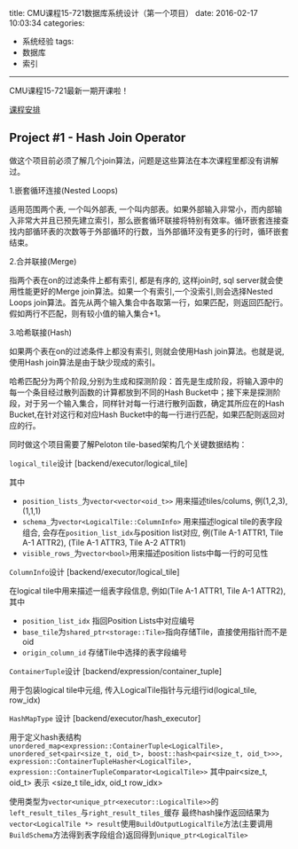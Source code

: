 title: CMU课程15-721数据库系统设计（第一个项目）
date: 2016-02-17 10:03:34
categories:
- 系统经验
tags:
- 数据库
- 索引
---
CMU课程15-721最新一期开课啦！

[课程安排](http://15721.courses.cs.cmu.edu/spring2016/schedule.html)

## Project #1 - Hash Join Operator

做这个项目前必须了解几个join算法，问题是这些算法在本次课程里都没有讲解过。

1.嵌套循环连接(Nested Loops)

适用范围两个表, 一个叫外部表, 一个叫内部表。如果外部输入非常小，而内部输入非常大并且已预先建立索引，那么嵌套循环联接将特别有效率。循环嵌套连接查找内部循环表的次数等于外部循环的行数，当外部循环没有更多的行时，循环嵌套结束。

2.合并联接(Merge)

指两个表在on的过滤条件上都有索引, 都是有序的, 这样join时, sql server就会使用性能更好的Merge join算法。如果一个有索引,一个没索引,则会选择Nested Loops join算法。首先从两个输入集合中各取第一行，如果匹配，则返回匹配行。假如两行不匹配，则有较小值的输入集合+1。

3.哈希联接(Hash)

如果两个表在on的过滤条件上都没有索引, 则就会使用Hash join算法。也就是说, 使用Hash join算法是由于缺少现成的索引。

哈希匹配分为两个阶段,分别为生成和探测阶段：首先是生成阶段，将输入源中的每一个条目经过散列函数的计算都放到不同的Hash Bucket中；接下来是探测阶段，对于另一个输入集合，同样针对每一行进行散列函数，确定其所应在的Hash Bucket,在针对这行和对应Hash Bucket中的每一行进行匹配，如果匹配则返回对应的行。

同时做这个项目需要了解Peloton tile-based架构几个关键数据结构：

`logical_tile`设计 [backend/executor/logical_tile] 

其中

- `position_lists_`为`vector<vector<oid_t>>` 用来描述tiles/colums, 例(1,2,3),(1,1,1)
- `schema_`为`vector<LogicalTile::ColumnInfo>` 用来描述logical tile的表字段组合, 会存在`position_list_idx`与position list对应, 例(Tile A-1 ATTR1, Tile A-1 ATTR2), (Tile A-1 ATTR3, Tile A-2 ATTR1)
- `visible_rows_`为`vector<bool>`用来描述position lists中每一行的可见性

`ColumnInfo`设计 [backend/executor/logical_tile]

在logical tile中用来描述一组表字段信息, 例如(Tile A-1 ATTR1, Tile A-1 ATTR2), 其中

- `position_list_idx` 指回Position Lists中对应编号
- `base_tile`为`shared_ptr<storage::Tile>`指向存储Tile，直接使用指针而不是oid
- `origin_column_id` 存储Tile中选择的表字段编号

`ContainerTuple`设计 [backend/expression/container_tuple]

用于包装logical tile中元组, 传入LogicalTile指针与元组行id(logical_tile, row_idx)

`HashMapType` 设计 [backend/executor/hash_executor]

用于定义hash表结构`unordered_map<expression::ContainerTuple<LogicalTile>, unordered_set<pair<size_t, oid_t>, boost::hash<pair<size_t, oid_t>>>, expression::ContainerTupleHasher<LogicalTile>, expression::ContainerTupleComparator<LogicalTile>>`
其中pair<size_t, oid_t> 表示 <size_t tile_idx, oid_t row_idx>

使用类型为`vector<unique_ptr<executor::LogicalTile>>`的`left_result_tiles_`与`right_result_tiles_`缓存
最终hash操作返回结果为`vector<LogicalTile *> result`使用`BuildOutputLogicalTile`方法(主要调用`BuildSchema`方法得到表字段组合)返回得到`unique_ptr<LogicalTile>`

